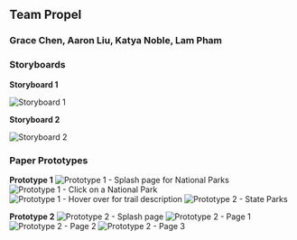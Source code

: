 ## Team Propel
### Grace Chen, Aaron Liu, Katya Noble, Lam Pham

### Storyboards

**Storyboard 1**

![Storyboard 1](url)

**Storyboard 2**

![Storyboard 2](url)

### Paper Prototypes

**Prototype 1**
![Prototype 1 - Splash page for National Parks](https://imgur.com/HW45HaA) 
![Prototype 1 - Click on a National Park](https://imgur.com/s8wJliG)
![Prototype 1 - Hover over for trail description](https://imgur.com/m4XR1ZB)
![Prototype 2 - State Parks](https://imgur.com/YaS6RnU) 

**Prototype 2**
![Prototype 2 - Splash page](https://imgur.com/Bi9kjM3.png)
![Prototype 2 - Page 1](https://imgur.com/UsBYrmQ.png)
![Prototype 2 - Page 2](https://imgur.com/SBNkDPX.png)
![Prototype 2 - Page 3](https://imgur.com/bpsw6Js.png)



